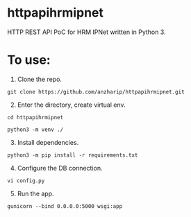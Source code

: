 # httpapihrmipnet
HTTP REST API PoC for HRM IPNet written in Python 3. 

# To use: 
1. Clone the repo. 

```git clone https://github.com/anzharip/httpapihrmipnet.git```

2. Enter the directory, create virtual env. 

```cd httpapihrmipnet```

```python3 -m venv ./```

3. Install dependencies. 

```python3 -m pip install -r requirements.txt```

4. Configure the DB connection. 

```vi config.py```

5. Run the app. 

```gunicorn --bind 0.0.0.0:5000 wsgi:app```
